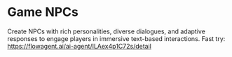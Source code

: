 # Game NPCs
Create NPCs with rich personalities, diverse dialogues, and adaptive responses to engage players in immersive text-based interactions.
Fast try: https://flowagent.ai/ai-agent/ILAex4p1C72s/detail

